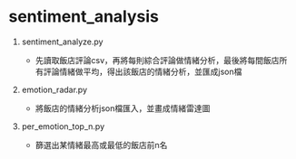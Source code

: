 # sentiment_analysis

1. sentiment_analyze.py
   - 先讀取飯店評論csv，再將每則綜合評論做情緒分析，最後將每間飯店所有評論情緒做平均，得出該飯店的情緒分析，並匯成json檔

3. emotion_radar.py
   - 將飯店的情緒分析json檔匯入，並畫成情緒雷達圖

3. per_emotion_top_n.py
   - 篩選出某情緒最高或最低的飯店前n名 

